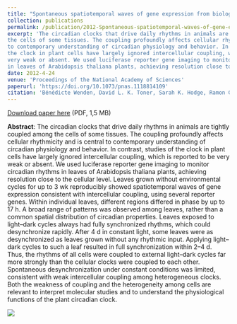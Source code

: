 ```yaml
---
title: "Spontaneous spatiotemporal waves of gene expression from biological clocks in the leaf"
collection: publications
permalink: /publication/2012-Spontaneous-spatiotemporal-waves-of-gene-expression-from-biological-clocks-in-the-leaf
excerpt: 'The circadian clocks that drive daily rhythms in animals are tightly coupled among 
the cells of some tissues. The coupling profoundly affects cellular rhythmicity and is central 
to contemporary understanding of circadian physiology and behavior. In contrast, studies of 
the clock in plant cells have largely ignored intercellular coupling, which is reported to be 
very weak or absent. We used luciferase reporter gene imaging to monitor circadian rhythms 
in leaves of Arabidopsis thaliana plants, achieving resolution close to the cellular level.'
date: 2012-4-24
venue: 'Proceedings of the National Academy of Sciences'
paperurl: 'https://doi.org/10.1073/pnas.1118814109'
citation: 'Bénédicte Wenden, David L. K. Toner, Sarah K. Hodge, Ramon Grima, Andrew J. Millar (2012), "Spontaneous spatiotemporal waves of gene expression from biological clocks in the leaf", <i>Proceedings of the National Academy of Sciences</i>, Volume 109, Issue 17, Pages 6757-6762'
---
```


[Download paper here](http://enro.github.io/bwenden/files/Wenden.publication1.pdf) (PDF, 1,5 MB)

**Abstract**: The circadian clocks that drive daily rhythms in animals are tightly coupled among the cells of some tissues. The coupling profoundly affects cellular rhythmicity and is central to contemporary understanding of circadian physiology and behavior. In contrast, studies of the clock in plant cells have largely ignored intercellular coupling, which is reported to be very weak or absent. We used luciferase reporter gene imaging to monitor circadian rhythms in leaves of Arabidopsis thaliana plants, achieving resolution close to the cellular level. Leaves grown without environmental cycles for up to 3 wk reproducibly showed spatiotemporal waves of gene expression consistent with intercellular coupling, using several reporter genes. Within individual leaves, different regions differed in phase by up to 17 h. A broad range of patterns was observed among leaves, rather than a common spatial distribution of circadian properties. Leaves exposed to light–dark cycles always had fully synchronized rhythms, which could desynchronize rapidly. After 4 d in constant light, some leaves were as desynchronized as leaves grown without any rhythmic input. Applying light–dark cycles to such a leaf resulted in full synchronization within 2–4 d. Thus, the rhythms of all cells were coupled to external light–dark cycles far more strongly than the cellular clocks were coupled to each other. Spontaneous desynchronization under constant conditions was limited, consistent with weak intercellular coupling among heterogeneous clocks. Both the weakness of coupling and the heterogeneity among cells are relevant to interpret molecular studies and to understand the physiological functions of the plant circadian clock.

<img src='/bwenden/images/Spatiotemporal-patterns-in-plants.png' />
